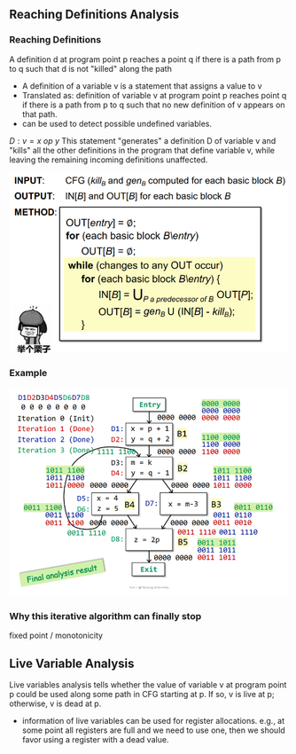 ## Reaching Definitions Analysis
### Reaching Definitions
A definition d at program point p reaches a point q if there is a path from p to q such that d is not "killed" along the path
- A definition of a variable v is a statement that assigns a value to v
- Translated as: definition of variable v at program point p reaches point q if there is a path from p to q such that no new definition of v appears on that path.
- can be used to detect possible undefined variables.

$D: v = x\ op\ y$ 
This statement "generates" a definition D of variable v and "kills" all the other definitions in the program that define variable v, while leaving the remaining incoming definitions unaffected.

![image.png](https://raw.githubusercontent.com/0xDkXy/image/master/202309071829256.png?token=ANK274EJ3GBK3LXT2LQZ2QLE7GTEQ)
### Example
![image.png](https://raw.githubusercontent.com/0xDkXy/image/master/202309071831490.png?token=ANK274B6Y3CCTP6F3T5UYZ3E7GTNA)
### Why this iterative algorithm can finally stop
fixed point / monotonicity

## Live Variable Analysis
Live variables analysis tells whether the value of variable v at program point p could be used along some path in CFG starting at p. If so, v is live at p; otherwise, v is dead at p.

- information of live variables can be used for register allocations. e.g., at some point all registers are full and we need to use one, then we should favor using a register with a dead value.